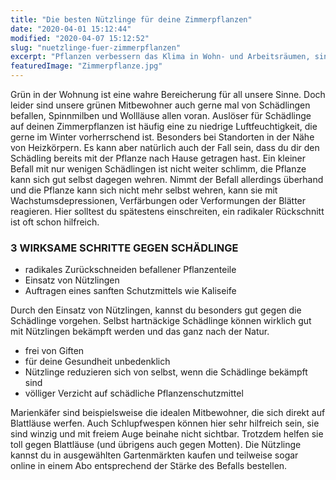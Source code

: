 ```yaml
---
title: "Die besten Nützlinge für deine Zimmerpflanzen"
date: "2020-04-01 15:12:44"
modified: "2020-04-07 15:12:52"
slug: "nuetzlinge-fuer-zimmerpflanzen"
excerpt: "Pflanzen verbessern das Klima in Wohn- und Arbeitsräumen, sind schalldämmend, sind eine optische Bereicherung des Raums und wirken sich beruhigend auf die Sinne aus. "
featuredImage: "Zimmerpflanze.jpg"
---
```


Grün in der Wohnung ist eine wahre Bereicherung für all unsere Sinne. Doch leider sind unsere grünen Mitbewohner auch gerne mal von Schädlingen befallen, Spinnmilben und Wollläuse allen voran. Auslöser für Schädlinge auf deinen Zimmerpflanzen ist häufig eine zu niedrige Luftfeuchtigkeit, die gerne im Winter vorherrschend ist. Besonders bei Standorten in der Nähe von Heizkörpern. Es kann aber natürlich auch der Fall sein, dass du dir den Schädling bereits mit der Pflanze nach Hause getragen hast. Ein kleiner Befall mit nur wenigen Schädlingen ist nicht weiter schlimm, die Pflanze kann sich gut selbst dagegen wehren. Nimmt der Befall allerdings überhand und die Pflanze kann sich nicht mehr selbst wehren, kann sie mit Wachstumsdepressionen, Verfärbungen oder Verformungen der Blätter reagieren. Hier solltest du spätestens einschreiten, ein radikaler Rückschnitt ist oft schon hilfreich.

### 3 WIRKSAME SCHRITTE GEGEN SCHÄDLINGE

*   radikales Zurückschneiden befallener Pflanzenteile
*   Einsatz von Nützlingen
*   Auftragen eines sanften Schutzmittels wie Kaliseife

Durch den Einsatz von Nützlingen, kannst du besonders gut gegen die Schädlinge vorgehen. Selbst hartnäckige Schädlinge können wirklich gut mit Nützlingen bekämpft werden und das ganz nach der Natur.

*   frei von Giften
*   für deine Gesundheit unbedenklich
*   Nützlinge reduzieren sich von selbst, wenn die Schädlinge bekämpft sind
*   völliger Verzicht auf schädliche Pflanzenschutzmittel

Marienkäfer sind beispielsweise die idealen Mitbewohner, die sich direkt auf Blattläuse werfen. Auch Schlupfwespen können hier sehr hilfreich sein, sie sind winzig und mit freiem Auge beinahe nicht sichtbar. Trotzdem helfen sie toll gegen Blattläuse (und übrigens auch gegen Motten). Die Nützlinge kannst du in ausgewählten Gartenmärkten kaufen und teilweise sogar online in einem Abo entsprechend der Stärke des Befalls bestellen.
